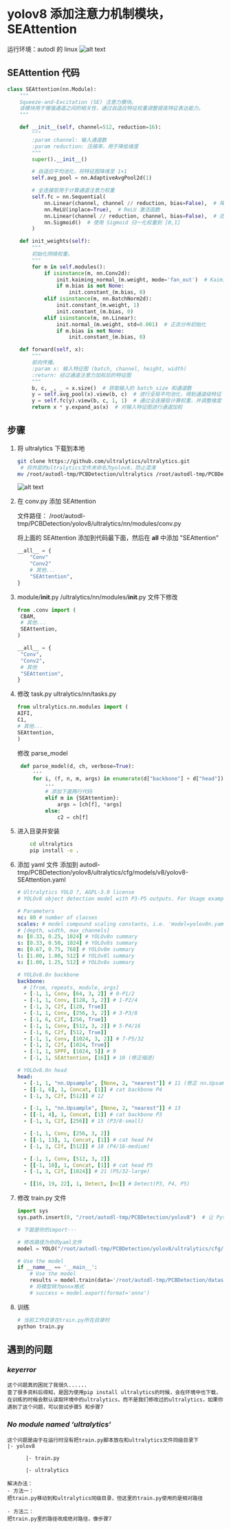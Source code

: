 # yolov8 添加注意力机制模块，SEAttention

运行环境：autodl 的 linux
![alt text](image-9.png)

## SEAttention 代码

```python
class SEAttention(nn.Module):
    """
    Squeeze-and-Excitation (SE) 注意力模块。
    该模块用于增强通道之间的相关性，通过自适应特征权重调整提高特征表达能力。
    """

    def __init__(self, channel=512, reduction=16):
        """
        :param channel: 输入通道数
        :param reduction: 压缩率，用于降低维度
        """
        super().__init__()

        # 自适应平均池化，将特征图降维至 1×1
        self.avg_pool = nn.AdaptiveAvgPool2d(1)

        # 全连接层用于计算通道注意力权重
        self.fc = nn.Sequential(
            nn.Linear(channel, channel // reduction, bias=False),  # 降维
            nn.ReLU(inplace=True),  # ReLU 激活函数
            nn.Linear(channel // reduction, channel, bias=False),  # 还原维度
            nn.Sigmoid()  # 使用 Sigmoid 归一化权重到 [0,1]
        )

    def init_weights(self):
        """
        初始化网络权重。
        """
        for m in self.modules():
            if isinstance(m, nn.Conv2d):
                init.kaiming_normal_(m.weight, mode='fan_out')  # Kaiming 初始化
                if m.bias is not None:
                    init.constant_(m.bias, 0)
            elif isinstance(m, nn.BatchNorm2d):
                init.constant_(m.weight, 1)
                init.constant_(m.bias, 0)
            elif isinstance(m, nn.Linear):
                init.normal_(m.weight, std=0.001)  # 正态分布初始化
                if m.bias is not None:
                    init.constant_(m.bias, 0)

    def forward(self, x):
        """
        前向传播。
        :param x: 输入特征图 (batch, channel, height, width)
        :return: 经过通道注意力加权后的特征图
        """
        b, c, _, _ = x.size()  # 获取输入的 batch_size 和通道数
        y = self.avg_pool(x).view(b, c)  # 进行全局平均池化，得到通道级特征
        y = self.fc(y).view(b, c, 1, 1)  # 通过全连接层计算权重，并调整维度
        return x * y.expand_as(x)  # 对输入特征图进行通道加权
```

## 步骤

1. 将 ultralytics 下载到本地

   ```bash
   git clone https://github.com/ultralytics/ultralytics.git
    # 将外层的ultralytics文件夹命名为yolov8，防止混淆
   mv /root/autodl-tmp/PCBDetection/ultralytics /root/autodl-tmp/PCBDetection/yolov8

   ```

   ![alt text](image-10.png)

2. 在 conv.py 添加 SEAttention

   文件路径： /root/autodl-tmp/PCBDetection/yolov8/ultralytics/nn/modules/conv.py

   将上面的 SEAttention 添加到代码最下面，然后在 **all** 中添加 "SEAttention"

   ```python
   __all__ = {
       "Conv"
       "Conv2"
       # 其他...
       "SEAttention",
   }
   ```

3. module/**init**.py
   /ultralytics/nn/modules/**init**.py 文件下修改

   ```python
   from .conv import (
    CBAM,
    # 其他...
    SEAttention,
   )

   __all__ = {
    "Conv",
    "Conv2",
    # 其他
    "SEAttention",
   }
   ```

4. 修改 task.py
   ultralytics/nn/tasks.py

   ```python
   from ultralytics.nn.modules import (
   AIFI,
   C1,
   # 其他...
   SEAttention,
   )
   ```

   修改 parse_model

   ```python
    def parse_model(d, ch, verbose=True):
        ···
        for i, (f, n, m, args) in enumerate(d["backbone"] + d["head"]):
            ···
            # 添加下面两行代码
            elif m in {SEAttention}:
                args = [ch[f], *args]
            else:
                c2 = ch[f]
   ```

5. 进入目录并安装

   ```bash
       cd ultralytics
       pip install -e .
   ```

6. 添加 yaml 文件
   添加到 autodl-tmp/PCBDetection/yolov8/ultralytics/cfg/models/v8/yolov8-SEAttention.yaml

   ```yaml
   # Ultralytics YOLO ?, AGPL-3.0 license
   # YOLOv8 object detection model with P3-P5 outputs. For Usage examples see https://docs.ultralytics.com/tasks/detect

   # Parameters
   nc: 80 # number of classes
   scales: # model compound scaling constants, i.e. 'model=yolov8n.yaml' will call yolov8.yaml with scale 'n'
   # [depth, width, max_channels]
   n: [0.33, 0.25, 1024] # YOLOv8n summary
   s: [0.33, 0.50, 1024] # YOLOv8s summary
   m: [0.67, 0.75, 768] # YOLOv8m summary
   l: [1.00, 1.00, 512] # YOLOv8l summary
   x: [1.00, 1.25, 512] # YOLOv8x summary

   # YOLOv8.0n backbone
   backbone:
     # [from, repeats, module, args]
     - [-1, 1, Conv, [64, 3, 2]] # 0-P1/2
     - [-1, 1, Conv, [128, 3, 2]] # 1-P2/4
     - [-1, 3, C2f, [128, True]]
     - [-1, 1, Conv, [256, 3, 2]] # 3-P3/8
     - [-1, 6, C2f, [256, True]]
     - [-1, 1, Conv, [512, 3, 2]] # 5-P4/16
     - [-1, 6, C2f, [512, True]]
     - [-1, 1, Conv, [1024, 3, 2]] # 7-P5/32
     - [-1, 3, C2f, [1024, True]]
     - [-1, 1, SPPF, [1024, 5]] # 9
     - [-1, 1, SEAttention, [16]] # 10 (修正缩进)

   # YOLOv8.0n head
   head:
     - [-1, 1, "nn.Upsample", [None, 2, "nearest"]] # 11 (修正 nn.Upsample)
     - [[-1, 6], 1, Concat, [1]] # cat backbone P4
     - [-1, 3, C2f, [512]] # 12

     - [-1, 1, "nn.Upsample", [None, 2, "nearest"]] # 13
     - [[-1, 4], 1, Concat, [1]] # cat backbone P3
     - [-1, 3, C2f, [256]] # 15 (P3/8-small)

     - [-1, 1, Conv, [256, 3, 2]]
     - [[-1, 13], 1, Concat, [1]] # cat head P4
     - [-1, 3, C2f, [512]] # 18 (P4/16-medium)

     - [-1, 1, Conv, [512, 3, 2]]
     - [[-1, 10], 1, Concat, [1]] # cat head P5
     - [-1, 3, C2f, [1024]] # 21 (P5/32-large)

     - [[16, 19, 22], 1, Detect, [nc]] # Detect(P3, P4, P5)
   ```

7. 修改 train.py 文件

   ```python
   import sys
   sys.path.insert(0, "/root/autodl-tmp/PCBDetection/yolov8")  # 让 Python 先查找 yolov8 目录

   # 下面是你的import···

   # 修改路径为你的yaml文件
   model = YOLO("/root/autodl-tmp/PCBDetection/yolov8/ultralytics/cfg/models/v8/SEAtt_yolov8.yaml").load('yolov8n.pt')

   # Use the model
   if __name__ == '__main__':
       # Use the model
       results = model.train(data='/root/autodl-tmp/PCBDetection/datasets/PCB_DATASET/data.yaml', epochs=250, batch=4)  # 训练模型
       # 将模型转为onnx格式
       # success = model.export(format='onnx')
   ```

8. 训练

   ```python
   # 当前工作目录在train.py所在目录时
   python train.py
   ```

## 遇到的问题

### **_keyerror_**

    这个问题真的困扰了我很久......
    查了很多资料后得知，是因为使用pip install ultralytics的时候，会在环境中也下载，在训练的时候会默认读取环境中的ultralytics，而不是我们修改过的ultralytics，如果你遇到了这个问题，可以尝试步骤5 和步骤7

### **_No module named ‘ultralytics‘_**

    这个问题是由于在运行时没有把train.py脚本放在和ultralytics文件同级目录下
    |- yolov8

          |- train.py

          |- ultralytics

    解决办法：
    - 方法一：
    把train.py移动到和ultralytics同级目录，但这里的train.py使用的是相对路径

    - 方法二：
    把train.py里的路径改成绝对路径，像步骤7
